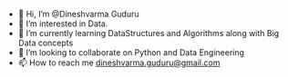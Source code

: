 - 👋 Hi, I’m @Dineshvarma Guduru
- 👀 I’m interested in Data.
- 🌱 I’m currently learning DataStructures and Algorithms along with Big Data concepts
- 💞️ I’m looking to collaborate on Python and Data Engineering 
- 📫 How to reach me dineshvarma.guduru@gmail.com 

<!---
DineshGuduru/DineshGuduru is a ✨ special ✨ repository because its `README.md` (this file) appears on your GitHub profile.
You can click the Preview link to take a look at your changes.
--->
